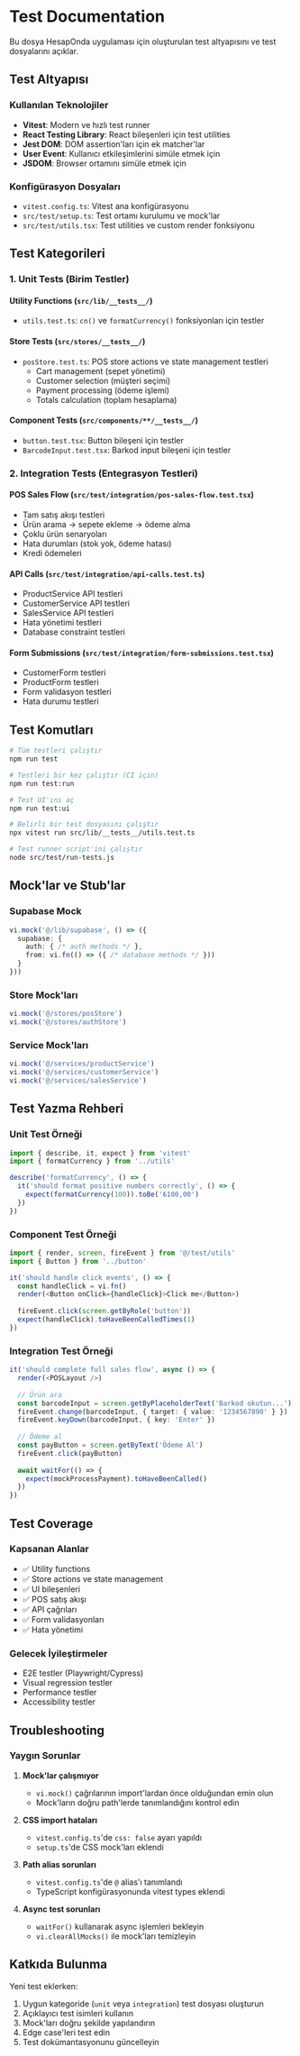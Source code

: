 # Test Documentation

Bu dosya HesapOnda uygulaması için oluşturulan test altyapısını ve test dosyalarını açıklar.

## Test Altyapısı

### Kullanılan Teknolojiler

- **Vitest**: Modern ve hızlı test runner
- **React Testing Library**: React bileşenleri için test utilities
- **Jest DOM**: DOM assertion'ları için ek matcher'lar
- **User Event**: Kullanıcı etkileşimlerini simüle etmek için
- **JSDOM**: Browser ortamını simüle etmek için

### Konfigürasyon Dosyaları

- `vitest.config.ts`: Vitest ana konfigürasyonu
- `src/test/setup.ts`: Test ortamı kurulumu ve mock'lar
- `src/test/utils.tsx`: Test utilities ve custom render fonksiyonu

## Test Kategorileri

### 1. Unit Tests (Birim Testler)

#### Utility Functions (`src/lib/__tests__/`)
- `utils.test.ts`: `cn()` ve `formatCurrency()` fonksiyonları için testler

#### Store Tests (`src/stores/__tests__/`)
- `posStore.test.ts`: POS store actions ve state management testleri
  - Cart management (sepet yönetimi)
  - Customer selection (müşteri seçimi)
  - Payment processing (ödeme işlemi)
  - Totals calculation (toplam hesaplama)

#### Component Tests (`src/components/**/__tests__/`)
- `button.test.tsx`: Button bileşeni için testler
- `BarcodeInput.test.tsx`: Barkod input bileşeni için testler

### 2. Integration Tests (Entegrasyon Testleri)

#### POS Sales Flow (`src/test/integration/pos-sales-flow.test.tsx`)
- Tam satış akışı testleri
- Ürün arama → sepete ekleme → ödeme alma
- Çoklu ürün senaryoları
- Hata durumları (stok yok, ödeme hatası)
- Kredi ödemeleri

#### API Calls (`src/test/integration/api-calls.test.ts`)
- ProductService API testleri
- CustomerService API testleri
- SalesService API testleri
- Hata yönetimi testleri
- Database constraint testleri

#### Form Submissions (`src/test/integration/form-submissions.test.tsx`)
- CustomerForm testleri
- ProductForm testleri
- Form validasyon testleri
- Hata durumu testleri

## Test Komutları

```bash
# Tüm testleri çalıştır
npm run test

# Testleri bir kez çalıştır (CI için)
npm run test:run

# Test UI'ını aç
npm run test:ui

# Belirli bir test dosyasını çalıştır
npx vitest run src/lib/__tests__/utils.test.ts

# Test runner script'ini çalıştır
node src/test/run-tests.js
```

## Mock'lar ve Stub'lar

### Supabase Mock
```typescript
vi.mock('@/lib/supabase', () => ({
  supabase: {
    auth: { /* auth methods */ },
    from: vi.fn(() => ({ /* database methods */ }))
  }
}))
```

### Store Mock'ları
```typescript
vi.mock('@/stores/posStore')
vi.mock('@/stores/authStore')
```

### Service Mock'ları
```typescript
vi.mock('@/services/productService')
vi.mock('@/services/customerService')
vi.mock('@/services/salesService')
```

## Test Yazma Rehberi

### Unit Test Örneği
```typescript
import { describe, it, expect } from 'vitest'
import { formatCurrency } from '../utils'

describe('formatCurrency', () => {
  it('should format positive numbers correctly', () => {
    expect(formatCurrency(100)).toBe('₺100,00')
  })
})
```

### Component Test Örneği
```typescript
import { render, screen, fireEvent } from '@/test/utils'
import { Button } from '../button'

it('should handle click events', () => {
  const handleClick = vi.fn()
  render(<Button onClick={handleClick}>Click me</Button>)
  
  fireEvent.click(screen.getByRole('button'))
  expect(handleClick).toHaveBeenCalledTimes(1)
})
```

### Integration Test Örneği
```typescript
it('should complete full sales flow', async () => {
  render(<POSLayout />)
  
  // Ürün ara
  const barcodeInput = screen.getByPlaceholderText('Barkod okutun...')
  fireEvent.change(barcodeInput, { target: { value: '1234567890' } })
  fireEvent.keyDown(barcodeInput, { key: 'Enter' })
  
  // Ödeme al
  const payButton = screen.getByText('Ödeme Al')
  fireEvent.click(payButton)
  
  await waitFor(() => {
    expect(mockProcessPayment).toHaveBeenCalled()
  })
})
```

## Test Coverage

### Kapsanan Alanlar
- ✅ Utility functions
- ✅ Store actions ve state management
- ✅ UI bileşenleri
- ✅ POS satış akışı
- ✅ API çağrıları
- ✅ Form validasyonları
- ✅ Hata yönetimi

### Gelecek İyileştirmeler
- E2E testler (Playwright/Cypress)
- Visual regression testler
- Performance testler
- Accessibility testler

## Troubleshooting

### Yaygın Sorunlar

1. **Mock'lar çalışmıyor**
   - `vi.mock()` çağrılarının import'lardan önce olduğundan emin olun
   - Mock'ların doğru path'lerde tanımlandığını kontrol edin

2. **CSS import hataları**
   - `vitest.config.ts`'de `css: false` ayarı yapıldı
   - `setup.ts`'de CSS mock'ları eklendi

3. **Path alias sorunları**
   - `vitest.config.ts`'de `@` alias'ı tanımlandı
   - TypeScript konfigürasyonunda vitest types eklendi

4. **Async test sorunları**
   - `waitFor()` kullanarak async işlemleri bekleyin
   - `vi.clearAllMocks()` ile mock'ları temizleyin

## Katkıda Bulunma

Yeni test eklerken:
1. Uygun kategoride (`unit` veya `integration`) test dosyası oluşturun
2. Açıklayıcı test isimleri kullanın
3. Mock'ları doğru şekilde yapılandırın
4. Edge case'leri test edin
5. Test dokümantasyonunu güncelleyin